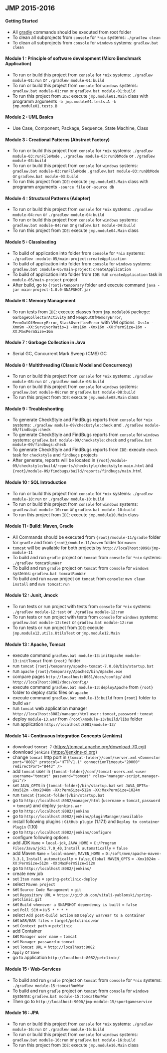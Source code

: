 ## JMP 2015-2016

#### Getting Started
- All [gradle](https://gradle.org/) commands should be executed from root folder
- To clean all subprojects from `console` for `*nix` systems: `./gradlew clean`
- To clean all subprojects from `console` for `windows` systems: `gradlew.bat clean`


#### Module 1 : Principle of software development (Micro Benchmark Application)
- To run or build this project from `console` for `*nix` systems: `./gradlew module-01:run` or `./gradlew module-01:build`
- To run or build this project from `console` for `windows` systems: `gradlew.bat module-01:run` or `gradlew.bat module-01:build`
- To run this project from `IDE`: execute `jmp.module01.Main` class with programm arguments `-b jmp.module01.tests.A -b  jmp.module01.tests.B`


#### Module 2 : UML Basics
- Use Case, Component, Package, Sequence, State Machine, Class


#### Module 3 : Creational Patterns (Abstract Factory)
- To run or build this project from `console` for `*nix` systems: `./gradlew module-03:runFileMode` , `./gradlew module-03:runDbMode` or `./gradlew module-03:build`
- To run or build this project from `console` for `windows` systems: `gradlew.bat module-03:runFileMode` , `gradlew.bat module-03:runDbMode` or `gradlew.bat module-03:build`
- To run this project from `IDE`: execute `jmp.module03.Main` class with programm arguments `-source file` or `-source db`


#### Module 4 : Structural Patterns (Adapter)
- To run or build this project from `console` for `*nix` systems: `./gradlew module-04:run` or `./gradlew module-04:build`
- To run or build this project from `console` for `windows` systems: `gradlew.bat module-04:run` or `gradlew.bat module-04:build`
- To run this project from `IDE`: execute `jmp.module04.Main` class


#### Module 5 : Classloading
- To build of application into folder from `console` for `*nix` systems: `./gradlew :module-05/main-project:createApplication`
- To build of application into folder from `console` for `windows` systems: `gradlew.bat :module-05/main-project:createApplication`
- To build of application into folder from `IDE`: run `createApplication` task in `module-05/main-project` project
- After build, go to `{root}/temporary` folder and execute command `java -jar main-project-1.0.0-SNAPSHOT.jar`


#### Module 6 : Memory Management
- To run tests from `IDE`: execute classes from `jmp.module06` packege: `GarbageCollectorActivity` and `HeapOutOfMemoryError`, `PermOutOfMemoryError`, `StackOverflowError` with VM options `-Xss1m -Xmn9m -XX:SurvivorRatio=1 -Xms16m -Xmx16m -XX:PermSize=16m -XX:MaxPermSize=16m`


#### Module 7 : Garbage Collection in Java
- Serial GC, Concurrent Mark Sweep (CMS) GC


#### Module 8 : Multithreading (Classic Model and Concurrency)
- To run or build this project from `console` for `*nix` systems: `./gradlew module-08:run` or `./gradlew module-08:build`
- To run or build this project from `console` for `windows` systems: `gradlew.bat module-08:run` or `gradlew.bat module-08:build`
- To run this project from `IDE`: execute `jmp.module08.Main` class


#### Module 9 : Troubleshooting
- To generate CheckStyle and FindBugs reports from `console` for `*nix` systems: `./gradlew module-09/checkstyle:check` and `./gradlew module-09/findbugs:check`
- To generate CheckStyle and FindBugs reports from `console` for `windows` systems: `gradlew.bat module-09/checkstyle:check` and `gradlew.bat module-09/findbugs:check`
- To generate CheckStyle and FindBugs reports from `IDE`: execute `check` task for `checkstyle` and `findbugs` projects
- After generate, reports will be located in `{root}/module-09/checkstyle/build/reports/checkstyle/checkstyle-main.html` and `{root}/module-09/findbugs/build/reports/findbugs/main.html`

#### Module 10 : SQL Introduction
- To run or build this project from `console` for `*nix` systems: `./gradlew module-10:run` or `./gradlew module-10:build`
- To run or build this project from `console` for `windows` systems: `gradlew.bat module-10:run` or `gradlew.bat module-10:build`
- To run this project from `IDE`: execute `jmp.module10.Main` class

#### Module 11 : Build: Maven, Gradle
- All Commands should be executed from `{root}/module-11/gradle` folder for `gradle` and from `{root}/module-11/maven` folder for `maven`
- `tomcat` will be available for both projects by `http://localhost:8090/jmp-module-11`
- To build and run `gradle` project on `tomcat` from `console` for `*nix` systems: `./gradlew tomcatRunWar`
- To build and run `gradle` project on `tomcat` from `console` for `windows` systems: `gradlew.bat tomcatRunWar`
- To build and run `maven` project on `tomcat` from `console`: `mvn clean install` and `mvn tomcat:run`


#### Module 12 : Junit, Jmock
- To run tests or run project with tests from `console` for `*nix` systems: `./gradlew module-12:test` or `./gradlew module-12:run`
- To run tests or run project with tests from `console` for `windows` systems: `gradlew.bat module-12:test` or `gradlew.bat module-12:run`
- To run tests or run project from `IDE`: execute `jmp.module12.utils.UtilsTest` or `jmp.module12.Main`


#### Module 13 : Apache, Tomcat
- execute command `gradlew.bat module-13:initApache module-13:initTomcat` from `{root}` folder
- run `tomcat` `{root}/temporary/apache-tomcat-7.0.68/bin/startup.bat`
- run `apache` `{root}/temporary/Apache2/bin/Apache.exe`
- compare pages `http://localhost:8081/docs/config/` and `http://localhost:8082/docs/config/`
- execute command `gradlew.bat module-13:deployApache` from `{root}` folder to deploy static files on `apache`
- execute command `gradlew.bat module-13:build` from `{root}` folder to build `war`
- run `tomcat` web application manager `http://localhost:8082/manager/html` `user` : `tomcat`, `password` : `tomcat`
- deploy `module-13.war` from `{root}/module-13/build/libs` folder
- run application `http://localhost:8081/module-13/`


#### Module 14 : Continuous Integration Concepts (Jenkins)
- download `tomcat 7` (https://tomcat.apache.org/download-70.cgi)
- download `jenkins` (https://jenkins-ci.org)
- change `tomcat` http port in `{tomcat-folder}/conf/server.xml` `<Connector port="8082" protocol="HTTP/1.1" connectionTimeout="20000" redirectPort="8443" />`
- add `tomcat` user in `{tomcat-folder}/conf/tomcat-users.xml` `<user username="tomcat" password="tomcat" roles="manager-script,manager-gui"/>`
- set `JAVA_OPTS` in `{tomcat-folder}/bin/startup.bat` `set JAVA_OPTS=-Xms512m -Xmx2048m -XX:PermSize=512m -XX:MaxPermSize=1024m`
- run `tomcat` `{tomcat-folder}/bin/startup.bat`
- go to `http://localhost:8082/manager/html` (`username` = `tomcat`, `password` = `tomcat`) and deploy `jenkins.war`
- go to `http://localhost:8082/jenkins`
- go to `http://localhost:8082/jenkins/pluginManager/available`
- install following plugins : `GitHub plugin` (1.17.1) and `Deploy to container Plugin` (1.10)
- go to `http://localhost:8082/jenkins/configure`
- configure following options
- add JDK `Name` = `local-jdk`, `JAVA_HOME` = `C:/Program Files/Java/jdk1.7.0_40`, `Install automatically` = `false`
- add Maven `Name` = `local-maven`, `MAVEN_HOME` = `D:/soft/mvn/apache-maven-3.3.1`, `Install automatically` = `false`, `Global MAVEN_OPTS` = `-Xmx1024m -XX:PermSize=512m -XX:MaxPermSize=512m`
- go to `http://localhost:8082/jenkins/`
- create new job
- set `Item name` = `spring-petclinic-deploy`
- select `Maven project`
- set `Source Code Management` = `git`
- set `Repository URL` = `https://github.com/vitali-yablonski/spring-petclinic.git`
- set `Build whenever a SNAPSHOT dependency is built` = `false`
- set `Poll SCM` = `H/5 * * * *`
- select `Add post-build action` as `Deploy war/ear to a container`
- set `WAR/EAR files` = `target/petclinic.war`
- set `Context path` = `petclinic`
- add Container
- set `Manager user name` = `tomcat`
- set `Manager password` = `tomcat`
- set `Tomcat URL` = `http://localhost:8082`
- `Apply` or `Save`
- go to application `http://localhost:8082/petclinic/`


#### Module 15 : Web-Services
- To build and run `gradle` project on `tomcat` from `console` for `*nix` systems: `./gradlew module-15:tomcatRunWar`
- To build and run `gradle` project on `tomcat` from `console` for `windows` systems: `gradlew.bat module-15:tomcatRunWar`
- Then go to `http://localhost:9090/jmp-module-15/sportgameservice`


#### Module 16 : JPA
- To run or build this project from `console` for `*nix` systems: `./gradlew module-16:run` or `./gradlew module-16:build`
- To run or build this project from `console` for `windows` systems: `gradlew.bat module-16:run` or `gradlew.bat module-16:build`
- To run this project from `IDE`: execute `jmp.module16.Main` class